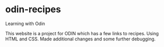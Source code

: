 # odin-recipes
Learning with Odin

This website is a project for ODIN which has a few links to recipes.
Using HTML and CSS. 
Made additional changes and some further debugging.